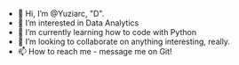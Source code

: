 - 👋 Hi, I’m @Yuziarc, "D".
- 👀 I’m interested in Data Analytics
- 🌱 I’m currently learning how to code with Python
- 💞️ I’m looking to collaborate on anything interesting, really.
- 📫 How to reach me - message me on Git!

<!---
Yuziarc/Yuziarc is a ✨ special ✨ repository because its `README.md` (this file) appears on your GitHub profile.
You can click the Preview link to take a look at your changes.
--->
